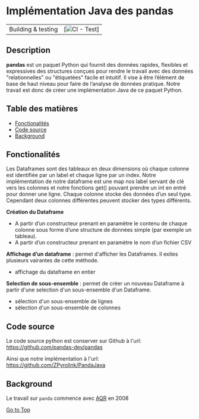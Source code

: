 # Implémentation Java des pandas
| |                                                                                              |
| --- |----------------------------------------------------------------------------------------------|
| Building & testing | [![CI - Test](https://github.com/ZPyrolink/Panda-Java/.github/workflows/maven.yml/badge.svg)] |



## Description

**pandas** est un paquet Python qui fournit des données rapides, flexibles et expressives
des structures conçues pour rendre le travail avec des données "relationnelles" ou "étiquetées"
facile et intuitif. Il vise à être l’élément de base de haut niveau pour
faire de l’analyse de données pratique. Notre travail est donc de créer une implémentation Java de ce paquet Python.


## Table des matières

- [Fonctionalités](#Fonctionalités)
- [Code source](#Code-source)
- [Background](#background)

## Fonctionalités
Les Dataframes sont des tableaux en deux dimensions où chaque colonne est identifiée par un label et chaque ligne par un index.
Notre implémentation de notre dataframe est une map nos label servant de clé vers les colonnes et notre fonctions get() pouvant prendre un int en entré pour donner une ligne.
Chaque colonne stocke des données d’un seul type. Cependant deux colonnes différentes peuvent stocker des types différents.

**Création du Dataframe**

- A partir d’un constructeur prenant en paramètre le contenu de chaque colonne sous forme d’une
structure de données simple (par exemple un tableau).
- A partir d’un constructeur prenant en paramètre le nom d’un fichier CSV 

**Affichage d’un dataframe** : permet d'afficher les Dataframes. Il exites plusieurs vairantes de cette
méthode.
- affichage du dataframe en entier

**Selection de sous-ensemble** : permet de créer un nouveau Dataframe à partir d'une selection
d'un sous-ensemble d'un Dataframe.
- sélection d'un sous-ensemble de lignes
- sélection d'un sous-ensemble de colonnes

## Code source
Le code source python est conserver sur Github à l'url:
https://github.com/pandas-dev/pandas

Ainsi que notre implémentation à l'url:
https://github.com/ZPyrolink/PandaJava


## Background
Le travail sur ``panda`` commence avec [AQR](https://www.aqr.com/) en 2008



[Go to Top](#Table-des-matières)
